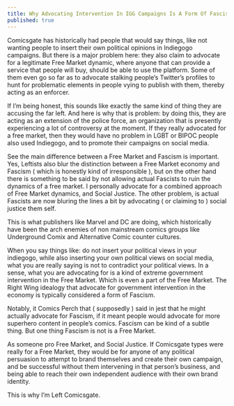 ```yaml
---
title: Why Advocating Intervention In IGG Campaigns Is A Form Of Fascism
published: true
---
```

Comicsgate has historically had people that would say things, like not wanting people to insert their own political opinions in Indiegogo campaigns. But there is a major problem here: they also claim to advocate for a legitimate Free Market dynamic, where anyone that can provide a service that people will buy, should be able to use the platform. Some of them even go so far as to advocate stalking people’s Twitter’s profiles to hunt for problematic elements in people vying to publish with them, thereby acting as an enforcer.

If I’m being honest, this sounds like exactly the same kind of thing they are accusing the far left. And here is why that is problem: by doing this, they are acting as an extension of the police force, an organization that is presently experiencing a lot of controversy at the moment. If they really advocated for a free market, then they would have no problem in LGBT or BIPOC people also used Indiegogo, and to promote their campaigns on social media.

See the main difference between a Free Market and Fascism is important. Yes, Leftists also blur the distinction between a Free Market economy and Fascism ( which is honestly kind of irresponsible ), but on the other hand there is something to be said by not allowing actual Fascists to ruin the dynamics of a free market. I personally advocate for a combined approach of Free Market dynamics, and Social Justice. The other problem, is actual Fascists are now bluring the lines a bit by advocating ( or claiming to ) social justice them self.

This is what publishers like Marvel and DC are doing, which historically have been the arch enemies of non mainstream comics groups like Underground Comix and Alternative Comic counter cultures.

When you say things like: do not insert your political views in your indiegogo, while also inserting your own political views on social media, what you are really saying is not to contradict your political views. In a sense, what you are advocating for is a kind of extreme government intervention in the Free Market. Which is even a part of the Free Market. The Right Wing idealogy that advocate for government intervention in the economy is typically considered a form of Fascism.

Notably, it Comics Perch that ( supposedly ) said in jest that he might actually advocate for Fascism, if it meant people would advocate for more superhero content in people’s comics. Fascism can be kind of a subtle thing. But one thing Fascism is not is a Free Market.

As someone pro Free Market, and Social Justice. If Comicsgate types were really for a Free Market, they would be for anyone of any political persuasion to attempt to brand themselves and create their own campaign, and be successful without them intervening in that person’s business, and being able to reach their own independent audience with their own brand identity.

This is why I’m Left Comicsgate.
